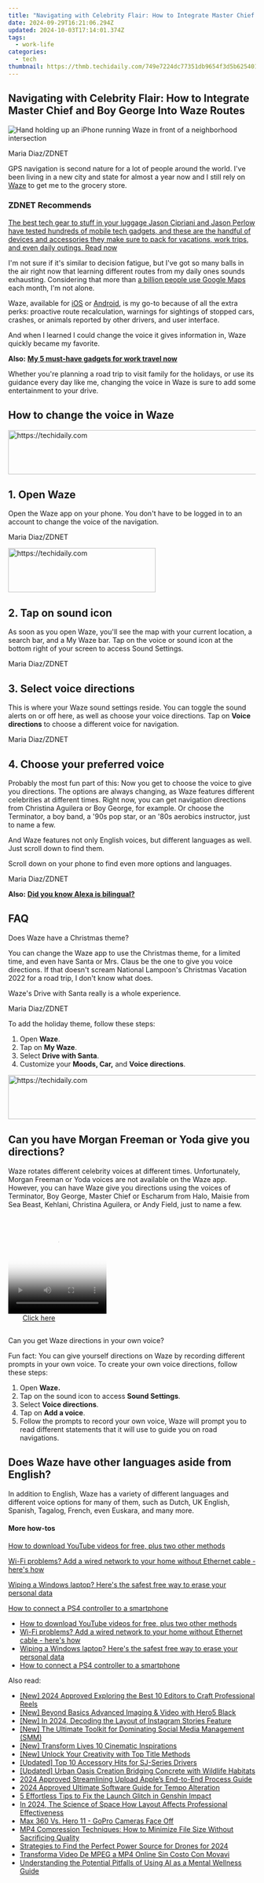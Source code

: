```yaml
---
title: "Navigating with Celebrity Flair: How to Integrate Master Chief and Boy George Into Waze Routes"
date: 2024-09-29T16:21:06.294Z
updated: 2024-10-03T17:14:01.374Z
tags:
  - work-life
categories:
  - tech
thumbnail: https://thmb.techidaily.com/749e7224dc77351db9654f3d5b625401a4538e3e09d897a36274e3de6aadbd39.jpg
---
```


## Navigating with Celebrity Flair: How to Integrate Master Chief and Boy George Into Waze Routes

![Hand holding up an iPhone running Waze in front of a neighborhood intersection](https://www.zdnet.com/a/img/resize/a099afbb540b3c4f47a0560b10230e726cefd396/2022/12/21/2c0d7e57-26e2-4108-a023-398b05ed3f95/waz.jpg?auto=webp&width=1280)

Maria Diaz/ZDNET

GPS navigation is second nature for a lot of people around the world. I've been living in a new city and state for almost a year now and I still rely on [Waze](https://www.waze.com/live-map/) to get me to the grocery store. 

### **ZDNET** Recommends

[The best tech gear to stuff in your luggage Jason Cipriani and Jason Perlow have tested hundreds of mobile tech gadgets, and these are the handful of devices and accessories they make sure to pack for vacations, work trips, and even daily outings.  Read now](https://www.zdnet.com/article/best-travel-tech/)

I'm not sure if it's similar to decision fatigue, but I've got so many balls in the air right now that learning different routes from my daily ones sounds exhausting. Considering that more than [a billion people use Google Maps](https://cloud.google.com/blog/products/maps-platform/9-things-know-about-googles-maps-data-beyond-map) each month, I'm not alone. 

Waze, available for [iOS](https://apps.apple.com/app/app-store/id323229106) or [Android](https://play.google.com/store/apps/details?id=com.waze), is my go-to because of all the extra perks: proactive route recalculation, warnings for sightings of stopped cars, crashes, or animals reported by other drivers, and user interface. 

And when I learned I could change the voice it gives information in, Waze quickly became my favorite. 

**Also:** [**My 5 must-have gadgets for work travel now**](https://www.zdnet.com/article/these-are-my-5-must-have-devices-for-work-travel-now/)

Whether you're planning a road trip to visit family for the holidays, or use its guidance every day like me, changing the voice in Waze is sure to add some entertainment to your drive.

## How to change the voice in Waze

<!-- affiliate ads begin -->
<a href="https://ephamedtechinc.pxf.io/c/5597632/2136613/26400" target="_top" id="2136613">
  <img src="//a.impactradius-go.com/display-ad/26400-2136613" border="0" alt="https://techidaily.com" width="728" height="90"/>
</a>
<img height="0" width="0" src="https://ephamedtechinc.pxf.io/i/5597632/2136613/26400" style="position:absolute;visibility:hidden;" border="0" />
<!-- affiliate ads end -->

## 1\. Open Waze

Open the Waze app on your phone. You don't have to be logged in to an account to change the voice of the navigation. 

Maria Diaz/ZDNET

<!-- affiliate ads begin -->
<a href="https://aidotcom.pxf.io/c/5597632/2129041/19576" target="_top" id="2129041">
  <img src="//a.impactradius-go.com/display-ad/19576-2129041" border="0" alt="https://techidaily.com" width="300" height="90"/>
</a>
<img height="0" width="0" src="https://aidotcom.pxf.io/i/5597632/2129041/19576" style="position:absolute;visibility:hidden;" border="0" />
<!-- affiliate ads end -->

## 2\. Tap on sound icon

As soon as you open Waze, you'll see the map with your current location, a search bar, and a My Waze bar. Tap on the voice or sound icon at the bottom right of your screen to access Sound Settings.

Maria Diaz/ZDNET

## 3\. Select voice directions

This is where your Waze sound settings reside. You can toggle the sound alerts on or off here, as well as choose your voice directions. Tap on **Voice directions** to choose a different voice for navigation.

Maria Diaz/ZDNET

## 4\. Choose your preferred voice

Probably the most fun part of this: Now you get to choose the voice to give you directions. The options are always changing, as Waze features different celebrities at different times. Right now, you can get navigation directions from Christina Aguilera or Boy George, for example. Or choose the Terminator, a boy band, a '90s pop star, or an '80s aerobics instructor, just to name a few.

And Waze features not only English voices, but different languages as well. Just scroll down to find them.

Scroll down on your phone to find even more options and languages.

Maria Diaz/ZDNET

**Also:** [**Did you know Alexa is bilingual?**](https://www.zdnet.com/home-and-office/work-life/did-you-know-alexa-is-bilingual-heres-why-it-matters/)

## FAQ  
Does Waze have a Christmas theme?

You can change the Waze app to use the Christmas theme, for a limited time, and even have Santa or Mrs. Claus be the one to give you voice directions. If that doesn't scream National Lampoon's Christmas Vacation 2022 for a road trip, I don't know what does.

Waze's Drive with Santa really is a whole experience.

Maria Diaz/ZDNET

 To add the holiday theme, follow these steps:

1. Open **Waze**.
2. Tap on **My Waze**.
3. Select **Drive with Santa**.
4. Customize your **Moods, Car,** and **Voice directions**.

<!-- affiliate ads begin -->
<a href="https://appsumo.8odi.net/c/5597632/2123740/7443" target="_top" id="2123740">
  <img src="//a.impactradius-go.com/display-ad/7443-2123740" border="0" alt="https://techidaily.com" width="728" height="90"/>
</a>
<img height="0" width="0" src="https://appsumo.8odi.net/i/5597632/2123740/7443" style="position:absolute;visibility:hidden;" border="0" />
<!-- affiliate ads end -->

## Can you have Morgan Freeman or Yoda give you directions?

Waze rotates different celebrity voices at different times. Unfortunately, Morgan Freeman or Yoda voices are not available on the Waze app. However, you can have Waze give you directions using the voices of Terminator, Boy George, Master Chief or Escharum from Halo, Maisie from Sea Beast, Kehlani, Christina Aguilera, or Andy Field, just to name a few.

<!-- affiliate ads begin -->
<span id="1374820">
					<video width="200" height="200" style="cursor:pointer"
           poster="//a.impactradius-go.com/display-clicktoplayimage/1374820.png"
           onclick="if(!this.playClicked){this.play();this.setAttribute('controls',true);this.playClicked=true;}">
	   <source src="//a.impactradius-go.com/display-ad/15852-1374820">
	   <img src="//a.impactradius-go.com/display-clicktoplayimage/1374820.png" style="border: none; height: 100%; width: 100%; object-fit: contain">
	</video>
	<div style="width:125px;text-align:center"><a href="javascript:window.open(decodeURIComponent('https%3A%2F%2Fthefitville.pxf.io%2Fc%2F5597632%2F1374820%2F15852'), '_blank');void(0);">Click here</a></div>
</span>
<img height="0" width="0" src="https://imp.pxf.io/i/5597632/1374820/15852" style="position:absolute;visibility:hidden;" border="0" />
<!-- affiliate ads end -->

## 

Can you get Waze directions in your own voice?

Fun fact: You can give yourself directions on Waze by recording different prompts in your own voice. To create your own voice directions, follow these steps:

1. Open **Waze.**
2. Tap on the sound icon to access **Sound Settings**.
3. Select **Voice directions**.
4. Tap on **Add a voice**.
5. Follow the prompts to record your own voice, Waze will prompt you to read different statements that it will use to guide you on road navigations.

## Does Waze have other languages aside from English?

In addition to English, Waze has a variety of different languages and different voice options for many of them, such as Dutch, UK English, Spanish, Tagalog, French, even Euskara, and many more.

#### More how-tos

[How to download YouTube videos for free, plus two other methods](https://www.zdnet.com/article/how-to-download-youtube-videos-for-free-plus-two-other-methods/ "How to download YouTube videos for free, plus two other methods")

[Wi-Fi problems? Add a wired network to your home without Ethernet cable - here's how](https://www.zdnet.com/article/wi-fi-problems-how-to-add-a-wired-network-to-your-home-without-ethernet-cable/ "Wi-Fi problems? Add a wired network to your home without Ethernet cable - here's how")

[Wiping a Windows laptop? Here's the safest free way to erase your personal data](https://www.zdnet.com/article/wiping-a-windows-laptop-heres-the-safest-free-way-to-erase-your-personal-data/ "Wiping a Windows laptop? Here's the safest free way to erase your personal data")

[How to connect a PS4 controller to a smartphone](https://www.zdnet.com/article/how-to-connect-a-ps4-controller-to-a-smartphone/ "How to connect a PS4 controller to a smartphone")

* [How to download YouTube videos for free, plus two other methods](https://www.zdnet.com/article/how-to-download-youtube-videos-for-free-plus-two-other-methods/ "How to download YouTube videos for free, plus two other methods")
* [Wi-Fi problems? Add a wired network to your home without Ethernet cable - here's how](https://www.zdnet.com/article/wi-fi-problems-how-to-add-a-wired-network-to-your-home-without-ethernet-cable/ "Wi-Fi problems? Add a wired network to your home without Ethernet cable - here's how")
* [Wiping a Windows laptop? Here's the safest free way to erase your personal data](https://www.zdnet.com/article/wiping-a-windows-laptop-heres-the-safest-free-way-to-erase-your-personal-data/ "Wiping a Windows laptop? Here's the safest free way to erase your personal data")
* [How to connect a PS4 controller to a smartphone](https://www.zdnet.com/article/how-to-connect-a-ps4-controller-to-a-smartphone/ "How to connect a PS4 controller to a smartphone")

<ins class="adsbygoogle"
     style="display:block"
     data-ad-format="autorelaxed"
     data-ad-client="ca-pub-7571918770474297"
     data-ad-slot="1223367746"></ins>

<ins class="adsbygoogle"
     style="display:block"
     data-ad-client="ca-pub-7571918770474297"
     data-ad-slot="8358498916"
     data-ad-format="auto"
     data-full-width-responsive="true"></ins>

<span class="atpl-alsoreadstyle">Also read:</span>
<div><ul>
<li><a href="https://instagram-video-recordings.techidaily.com/new-2024-approved-exploring-the-best-10-editors-to-craft-professional-reels/"><u>[New] 2024 Approved Exploring the Best 10 Editors to Craft Professional Reels</u></a></li>
<li><a href="https://extra-hints.techidaily.com/new-beyond-basics-advanced-imaging-and-video-with-hero5-black/"><u>[New] Beyond Basics Advanced Imaging & Video with Hero5 Black</u></a></li>
<li><a href="https://instagram-video-files.techidaily.com/new-in-2024-decoding-the-layout-of-instagram-stories-feature/"><u>[New] In 2024, Decoding the Layout of Instagram Stories Feature</u></a></li>
<li><a href="https://some-tips.techidaily.com/new-the-ultimate-toolkit-for-dominating-social-media-management-smm/"><u>[New] The Ultimate Toolkit for Dominating Social Media Management (SMM)</u></a></li>
<li><a href="https://some-tips.techidaily.com/new-transform-lives-10-cinematic-inspirations/"><u>[New] Transform Lives 10 Cinematic Inspirations</u></a></li>
<li><a href="https://some-tips.techidaily.com/new-unlock-your-creativity-with-top-title-methods/"><u>[New] Unlock Your Creativity with Top Title Methods</u></a></li>
<li><a href="https://some-tips.techidaily.com/updated-top-10-accessory-hits-for-sj-series-drivers/"><u>[Updated] Top 10 Accessory Hits for SJ-Series Drivers</u></a></li>
<li><a href="https://facebook-record-videos.techidaily.com/updated-urban-oasis-creation-bridging-concrete-with-wildlife-habitats/"><u>[Updated] Urban Oasis Creation Bridging Concrete with Wildlife Habitats</u></a></li>
<li><a href="https://some-tips.techidaily.com/2024-approved-streamlining-upload-apples-end-to-end-process-guide/"><u>2024 Approved Streamlining Upload Apple’s End-to-End Process Guide</u></a></li>
<li><a href="https://some-tips.techidaily.com/2024-approved-ultimate-software-guide-for-tempo-alteration/"><u>2024 Approved Ultimate Software Guide for Tempo Alteration</u></a></li>
<li><a href="https://win-answers.techidaily.com/5-effortless-tips-to-fix-the-launch-glitch-in-genshin-impact/"><u>5 Effortless Tips to Fix the Launch Glitch in Genshin Impact</u></a></li>
<li><a href="https://some-tips.techidaily.com/in-2024-the-science-of-space-how-layout-affects-professional-effectiveness/"><u>In 2024, The Science of Space How Layout Affects Professional Effectiveness</u></a></li>
<li><a href="https://extra-resources.techidaily.com/max-360-vs-hero-11-gopro-cameras-face-off/"><u>Max 360 Vs. Hero 11 - GoPro Cameras Face Off</u></a></li>
<li><a href="https://techtrends.techidaily.com/mp4-compression-techniques-how-to-minimize-file-size-without-sacrificing-quality/"><u>MP4 Compression Techniques: How to Minimize File Size Without Sacrificing Quality</u></a></li>
<li><a href="https://some-tips.techidaily.com/strategies-to-find-the-perfect-power-source-for-drones-for-2024/"><u>Strategies to Find the Perfect Power Source for Drones for 2024</u></a></li>
<li><a href="https://vp-tips.techidaily.com/transforma-video-de-mpeg-a-mp4-online-sin-costo-con-movavi/"><u>Transforma Video De MPEG a MP4 Online Sin Costo Con Movavi</u></a></li>
<li><a href="https://tech-revival.techidaily.com/understanding-the-potential-pitfalls-of-using-ai-as-a-mental-wellness-guide/"><u>Understanding the Potential Pitfalls of Using AI as a Mental Wellness Guide</u></a></li>
</ul></div>

